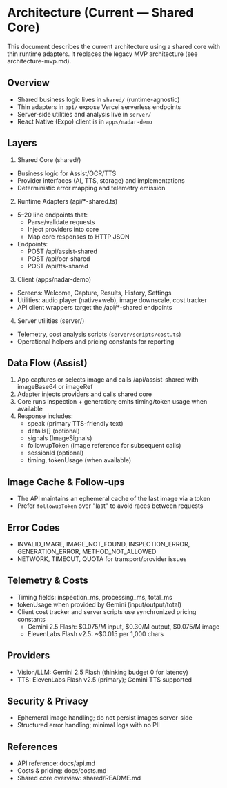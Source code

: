 # Architecture (Current — Shared Core)

This document describes the current architecture using a shared core with thin runtime adapters. It replaces the legacy MVP architecture (see architecture-mvp.md).

## Overview

- Shared business logic lives in `shared/` (runtime-agnostic)
- Thin adapters in `api/` expose Vercel serverless endpoints
- Server-side utilities and analysis live in `server/`
- React Native (Expo) client is in `apps/nadar-demo`

## Layers

1) Shared Core (shared/)
- Business logic for Assist/OCR/TTS
- Provider interfaces (AI, TTS, storage) and implementations
- Deterministic error mapping and telemetry emission

2) Runtime Adapters (api/*-shared.ts)
- 5–20 line endpoints that:
  - Parse/validate requests
  - Inject providers into core
  - Map core responses to HTTP JSON
- Endpoints:
  - POST /api/assist-shared
  - POST /api/ocr-shared
  - POST /api/tts-shared

3) Client (apps/nadar-demo)
- Screens: Welcome, Capture, Results, History, Settings
- Utilities: audio player (native+web), image downscale, cost tracker
- API client wrappers target the /api/*-shared endpoints

4) Server utilities (server/)
- Telemetry, cost analysis scripts (`server/scripts/cost.ts`)
- Operational helpers and pricing constants for reporting

## Data Flow (Assist)
1. App captures or selects image and calls /api/assist-shared with imageBase64 or imageRef
2. Adapter injects providers and calls shared core
3. Core runs inspection + generation; emits timing/token usage when available
4. Response includes:
   - speak (primary TTS-friendly text)
   - details[] (optional)
   - signals (ImageSignals)
   - followupToken (image reference for subsequent calls)
   - sessionId (optional)
   - timing, tokenUsage (when available)

## Image Cache & Follow-ups
- The API maintains an ephemeral cache of the last image via a token
- Prefer `followupToken` over "last" to avoid races between requests

## Error Codes
- INVALID_IMAGE, IMAGE_NOT_FOUND, INSPECTION_ERROR, GENERATION_ERROR, METHOD_NOT_ALLOWED
- NETWORK, TIMEOUT, QUOTA for transport/provider issues

## Telemetry & Costs
- Timing fields: inspection_ms, processing_ms, total_ms
- tokenUsage when provided by Gemini (input/output/total)
- Client cost tracker and server scripts use synchronized pricing constants
  - Gemini 2.5 Flash: $0.075/M input, $0.30/M output, $0.075/M image
  - ElevenLabs Flash v2.5: ~$0.015 per 1,000 chars

## Providers
- Vision/LLM: Gemini 2.5 Flash (thinking budget 0 for latency)
- TTS: ElevenLabs Flash v2.5 (primary); Gemini TTS supported

## Security & Privacy
- Ephemeral image handling; do not persist images server-side
- Structured error handling; minimal logs with no PII

## References
- API reference: docs/api.md
- Costs & pricing: docs/costs.md
- Shared core overview: shared/README.md

